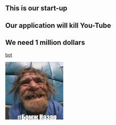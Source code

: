 ## This is our start-up
## Our application will kill You-Tube
## We need 1 million dollars
[bot](https://t.me/ytm_convertorbot)

![epta](https://github.com/AZAZ3LL0/Video-To-Audio/blob/main/101965763.jpeg)
